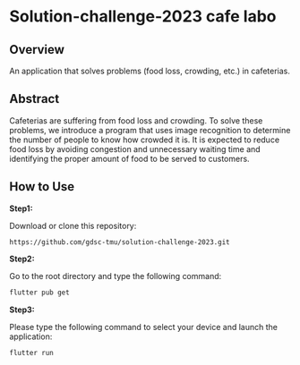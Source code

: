 # Solution-challenge-2023 cafe labo

## Overview

An application that solves problems (food loss, crowding, etc.)  in cafeterias.

## Abstract

Cafeterias are suffering from food loss and crowding. To solve these problems, we introduce a program that uses image recognition to determine the number of people to know how crowded it is.
It is expected to reduce food loss by avoiding congestion and unnecessary waiting time and identifying the proper amount of food to be served to customers. 

## How to Use

**Step1:**

Download or clone this repository:
```
https://github.com/gdsc-tmu/solution-challenge-2023.git
```

**Step2:**

Go to the root directory and type the following command:

```bash
flutter pub get
```

**Step3:**

Please type the following command to select your device and launch the application:
```bash
flutter run
```

